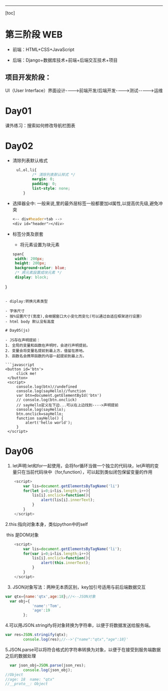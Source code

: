---
[toc]


# 第三阶段 WEB

- 前端：HTML+CSS+JavaScript    

- 后端：Django+数据库技术+前端+后端交互技术+项目  



## 项目开发阶段：
UI（User Interface）界面设计---->前端开发/后端开发---->测试----->运维



# Day01
课外练习：搜索如何修改导航栏图表

# Day02
- 清除列表默认格式
```css
     ul,ol,li{
            /* 清除列表默认样式 */
            margin: 0;
            padding: 0;
            list-style: none;
        }
```

- 选择器全中:
	一般来说,<body>里的最外层标签一般都要加id属性,以提高优先级,避免冲突
	
	```css
	<-- div#header+tab -->
	<div id="header"></div>
	```
	
- 标签分类及嵌套
   - 将元素设置为块元素
   ```css
   span{
    width: 200px;
    height: 200px;
    background-color: blue;
    /* 將元素設置成块元素 */
    display: block;
}
   ```
   
   - diplay:转换元素类型

- 字体尺寸
   - 按%设置尺寸(宽度),会根据窗口大小变化而变化(可以通过自适应框架进行设置)
   - html body 默认没有高度

# Day05(js)

- JS存在声明提前：
   1. 全局的变量和函数在声明时，会进行声明提前。
   2. 变量会将变量名提前到最上方，值留在原地。
   3. 函数名会携带函数的内容一起提前到最上方。

```javascript
  <button id='btn'>
        click me!
    </button>
    <script>
        console.log(btn)//undefined
        console.log(sayHello)//function
        var btn=document.getElementById('btn')
        // console.log(btn.onclick)
        // sayHello定义在下边...可以在上边找到---->声明提前
        console.log(sayHello);
        btn.onclick=sayHello;
        function sayHello() {
            alert('hello world');
        }
    </script>
```

# Day06

1. let声明:let和for一起使用，会将for循环当做一个独立的代码块，let声明的变量只在当前代码块中（for,function），可以起到类似闭包保留变量的作用
```javascript
    <script>
        var lis=document.getElementsByTagName('li')
        for(let i=0;i<lis.length;i++){
            lis[i].onclick=function(){
                alert(lis[i].innerText);
            }
        }
    </script>
```

2.this:指向对象本身，类似python中的self

​	this 是DOM对象

```javascript
    <script>
        var lis=document.getElementsByTagName('li');
        for(var i=0;i<lis.length;i++){
            lis[i].onclick=function(){
                alert(this.innerText);
            }
        }
    </script>
```

3. JSON对象写法：两种无本质区别，key加引号适用与前后端数据交互

```javascript
var qtx={name:'qtx',age:18};//<--JSON对象
  var obj={
            'name':'Tom',
            'age':19
        };
```

4.可以用JSON.stringify将对象转换为字符串，以便于将数据发送给服务端。

```javascript
var res=JSON.stringify(qtx);
        console.log(res);//-->'{"name":"qtx","age":18}'
```

5.JSON.parse可以将符合格式的字符串转换为对象，以便于在接受到服务端数据之后的数据处理

```javascript
  var json_obj=JSON.parse(json_res);
        console.log(json_obj);
//Object
//age: 18  name: "qtx"
//__proto__: Object
```

